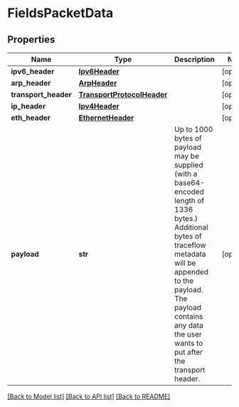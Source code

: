 # FieldsPacketData

## Properties
Name | Type | Description | Notes
------------ | ------------- | ------------- | -------------
**ipv6_header** | [**Ipv6Header**](Ipv6Header.md) |  | [optional] 
**arp_header** | [**ArpHeader**](ArpHeader.md) |  | [optional] 
**transport_header** | [**TransportProtocolHeader**](TransportProtocolHeader.md) |  | [optional] 
**ip_header** | [**Ipv4Header**](Ipv4Header.md) |  | [optional] 
**eth_header** | [**EthernetHeader**](EthernetHeader.md) |  | [optional] 
**payload** | **str** | Up to 1000 bytes of payload may be supplied (with a base64-encoded length of 1336 bytes.) Additional bytes of traceflow metadata will be appended to the payload. The payload contains any data the user wants to put after the transport header. | [optional] 

[[Back to Model list]](../README.md#documentation-for-models) [[Back to API list]](../README.md#documentation-for-api-endpoints) [[Back to README]](../README.md)

